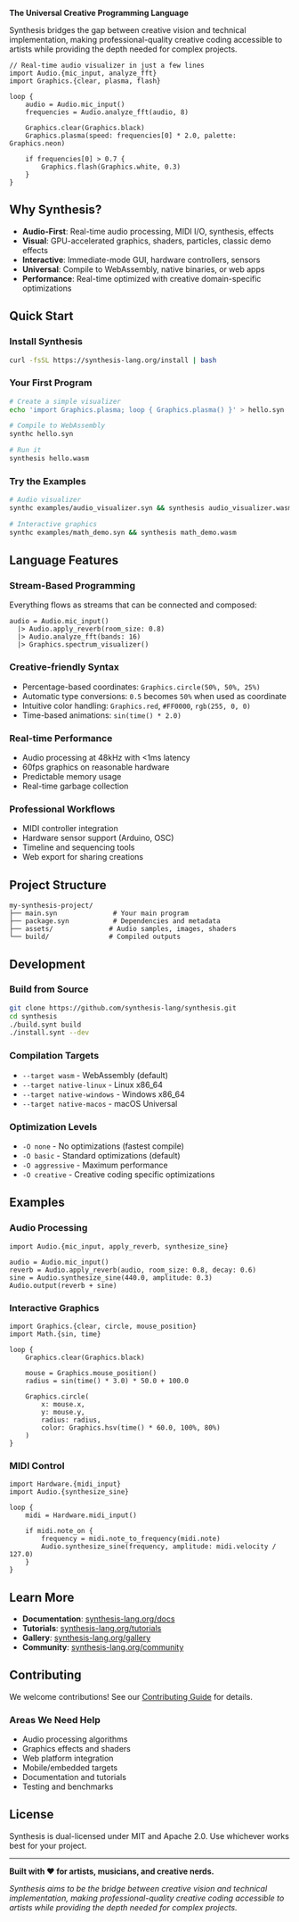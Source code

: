 **The Universal Creative Programming Language**

Synthesis bridges the gap between creative vision and technical implementation, making professional-quality creative coding accessible to artists while providing the depth needed for complex projects.

```synthesis
// Real-time audio visualizer in just a few lines
import Audio.{mic_input, analyze_fft}
import Graphics.{clear, plasma, flash}

loop {
    audio = Audio.mic_input()
    frequencies = Audio.analyze_fft(audio, 8)
    
    Graphics.clear(Graphics.black)
    Graphics.plasma(speed: frequencies[0] * 2.0, palette: Graphics.neon)
    
    if frequencies[0] > 0.7 {
        Graphics.flash(Graphics.white, 0.3)
    }
}
```

## Why Synthesis?

- **Audio-First**: Real-time audio processing, MIDI I/O, synthesis, effects
- **Visual**: GPU-accelerated graphics, shaders, particles, classic demo effects  
- **Interactive**: Immediate-mode GUI, hardware controllers, sensors
- **Universal**: Compile to WebAssembly, native binaries, or web apps
- **Performance**: Real-time optimized with creative domain-specific optimizations

## Quick Start

### Install Synthesis
```bash
curl -fsSL https://synthesis-lang.org/install | bash
```

### Your First Program
```bash
# Create a simple visualizer
echo 'import Graphics.plasma; loop { Graphics.plasma() }' > hello.syn

# Compile to WebAssembly
synthc hello.syn

# Run it
synthesis hello.wasm
```

### Try the Examples
```bash
# Audio visualizer
synthc examples/audio_visualizer.syn && synthesis audio_visualizer.wasm

# Interactive graphics
synthc examples/math_demo.syn && synthesis math_demo.wasm
```

## Language Features

### Stream-Based Programming
Everything flows as streams that can be connected and composed:
```synthesis
audio = Audio.mic_input()
  |> Audio.apply_reverb(room_size: 0.8)
  |> Audio.analyze_fft(bands: 16)
  |> Graphics.spectrum_visualizer()
```

### Creative-friendly Syntax
- Percentage-based coordinates: `Graphics.circle(50%, 50%, 25%)`
- Automatic type conversions: `0.5` becomes `50%` when used as coordinate
- Intuitive color handling: `Graphics.red`, `#FF0000`, `rgb(255, 0, 0)`
- Time-based animations: `sin(time() * 2.0)`

### Real-time Performance
- Audio processing at 48kHz with <1ms latency
- 60fps graphics on reasonable hardware
- Predictable memory usage
- Real-time garbage collection

### Professional Workflows
- MIDI controller integration
- Hardware sensor support (Arduino, OSC)
- Timeline and sequencing tools
- Web export for sharing creations

## Project Structure

```
my-synthesis-project/
├── main.syn              # Your main program
├── package.syn           # Dependencies and metadata
├── assets/              # Audio samples, images, shaders
└── build/               # Compiled outputs
```

## Development

### Build from Source
```bash
git clone https://github.com/synthesis-lang/synthesis.git
cd synthesis
./build.synt build
./install.synt --dev
```

### Compilation Targets
- `--target wasm` - WebAssembly (default)
- `--target native-linux` - Linux x86_64
- `--target native-windows` - Windows x86_64  
- `--target native-macos` - macOS Universal

### Optimization Levels
- `-O none` - No optimizations (fastest compile)
- `-O basic` - Standard optimizations (default)
- `-O aggressive` - Maximum performance
- `-O creative` - Creative coding specific optimizations

## Examples

### Audio Processing
```synthesis
import Audio.{mic_input, apply_reverb, synthesize_sine}

audio = Audio.mic_input()
reverb = Audio.apply_reverb(audio, room_size: 0.8, decay: 0.6)
sine = Audio.synthesize_sine(440.0, amplitude: 0.3)
Audio.output(reverb + sine)
```

### Interactive Graphics
```synthesis
import Graphics.{clear, circle, mouse_position}
import Math.{sin, time}

loop {
    Graphics.clear(Graphics.black)
    
    mouse = Graphics.mouse_position()
    radius = sin(time() * 3.0) * 50.0 + 100.0
    
    Graphics.circle(
        x: mouse.x,
        y: mouse.y, 
        radius: radius,
        color: Graphics.hsv(time() * 60.0, 100%, 80%)
    )
}
```

### MIDI Control
```synthesis
import Hardware.{midi_input}
import Audio.{synthesize_sine}

loop {
    midi = Hardware.midi_input()
    
    if midi.note_on {
        frequency = midi.note_to_frequency(midi.note)
        Audio.synthesize_sine(frequency, amplitude: midi.velocity / 127.0)
    }
}
```

## Learn More

- **Documentation**: [synthesis-lang.org/docs](https://synthesis-lang.org/docs)
- **Tutorials**: [synthesis-lang.org/tutorials](https://synthesis-lang.org/tutorials)  
- **Gallery**: [synthesis-lang.org/gallery](https://synthesis-lang.org/gallery)
- **Community**: [synthesis-lang.org/community](https://synthesis-lang.org/community)

## Contributing

We welcome contributions! See our [Contributing Guide](_internal_dev/docs/CONTRIBUTING.md) for details.

### Areas We Need Help
- Audio processing algorithms
- Graphics effects and shaders
- Web platform integration
- Mobile/embedded targets
- Documentation and tutorials
- Testing and benchmarks

## License

Synthesis is dual-licensed under MIT and Apache 2.0. Use whichever works best for your project.

---

**Built with ❤️ for artists, musicians, and creative nerds.**

*Synthesis aims to be the bridge between creative vision and technical implementation, making professional-quality creative coding accessible to artists while providing the depth needed for complex projects.*
